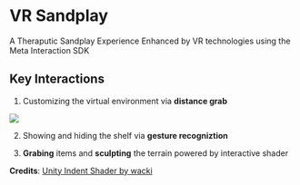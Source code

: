 # VR Sandplay
A Theraputic Sandplay Experience Enhanced by VR technologies using the Meta Interaction SDK

## Key Interactions

1. Customizing the virtual environment via **distance grab**

![](https://github.com/AnhuaW/AnhuaW.github.io/blob/main/skybox.gif)

2. Showing and hiding the shelf via **gesture recogniztion**

3. **Grabing** items and **sculpting** the terrain powered by interactive shader

**Credits**: [Unity Indent Shader by wacki](https://github.com/wacki/Unity-IndentShader)
